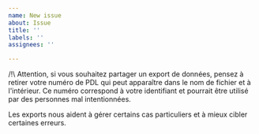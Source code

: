 ```yaml
---
name: New issue
about: Issue
title: ''
labels: ''
assignees: ''

---
```


/!\ Attention, si vous souhaitez partager un export de données, pensez à retirer votre numéro de PDL qui peut apparaître dans le nom de fichier et à l'intérieur.
Ce numéro correspond à votre identifiant et pourrait être utilisé par des personnes mal intentionnées.

Les exports nous aident à gérer certains cas particuliers et à mieux cibler certaines erreurs.
